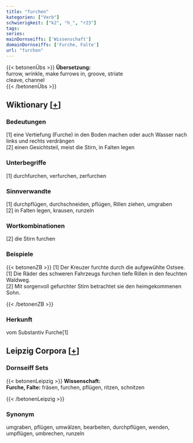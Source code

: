 ```yaml
---
title: "furchen"
kategorien: ["Verb"]
schwierigkeit: ["k2", "h_", "r23"]
tags:
series:
mainDornseiffs: ['Wissenschaft']
domainDornseiffs: ['Furche, Falte']
url: "furchen"
---
```


{{< betonenÜbs >}}
**Übersetzung:**  
furrow, wrinkle, make furrows in, groove, striate  
cleave, channel  
{{< /betonenÜbs >}}

## Wiktionary [[+](https://de.wiktionary.org/wiki/furchen)]

### Bedeutungen
[1] eine Vertiefung (Furche) in den Boden machen oder auch Wasser nach links und rechts verdrängen  
[2] einen Gesichtsteil, meist die Stirn, in Falten legen  

### Unterbegriffe
[1] durchfurchen, verfurchen, zerfurchen  

### Sinnverwandte
[1] durchpflügen, durchschneiden, pflügen, Rillen ziehen, umgraben  
[2] in Falten legen, krausen, runzeln  

### Wortkombinationen
[2] die Stirn furchen  

### Beispiele
{{< betonenZB >}}
[1] Der Kreuzer furchte durch die aufgewühlte Ostsee.  
[1] Die Räder des schweren Fahrzeugs furchen tiefe Rillen in den feuchten Waldweg.  
[2] Mit sorgenvoll gefurchter Stirn betrachtet sie den heimgekommenen Sohn.  

{{< /betonenZB >}}
### Herkunft
vom Substantiv Furche[1]  


## Leipzig Corpora [[+](https://corpora.uni-leipzig.de/en/res?word=furchen&corpusId=deu_newscrawl-public_2018)]

### Dornseiff Sets
{{< betonenLeipzig >}}
**Wissenschaft:**  
**Furche, Falte:** fräsen, furchen, pflügen, ritzen, schnitzen  

{{< /betonenLeipzig >}}

### Synonym
umgraben, pflügen, umwälzen, bearbeiten, durchpflügen, wenden, umpflügen, umbrechen, runzeln

